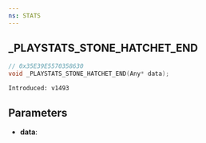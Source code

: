 ```yaml
---
ns: STATS
---
```

## _PLAYSTATS_STONE_HATCHET_END

```c
// 0x35E39E5570358630
void _PLAYSTATS_STONE_HATCHET_END(Any* data);
```

```
Introduced: v1493
```

## Parameters
* **data**:

